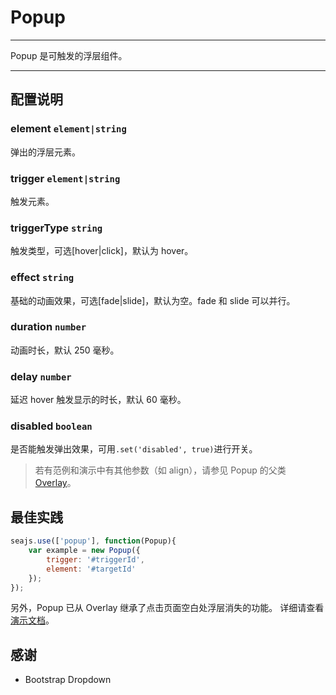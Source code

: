 # Popup

---

Popup 是可触发的浮层组件。

---

## 配置说明

### element `element|string`

弹出的浮层元素。

### trigger `element|string`

触发元素。

### triggerType `string`

触发类型，可选[hover|click]，默认为 hover。

### effect `string`

基础的动画效果，可选[fade|slide]，默认为空。fade 和 slide 可以并行。

### duration `number`

动画时长，默认 250 毫秒。

### delay `number`

延迟 hover 触发显示的时长，默认 60 毫秒。

### disabled `boolean`

是否能触发弹出效果，可用`.set('disabled', true)`进行开关。


> 若有范例和演示中有其他参数（如 align），请参见 Popup 的父类 [Overlay](http://aralejs.org/overlay/)。

## 最佳实践

```js
seajs.use(['popup'], function(Popup){
    var example = new Popup({
        trigger: '#triggerId',
        element: '#targetId'
    });
});
```

另外，Popup 已从 Overlay 继承了点击页面空白处浮层消失的功能。
详细请查看 [演示文档](http://aralejs.org/popup/examples/)。

## 感谢

* Bootstrap Dropdown

